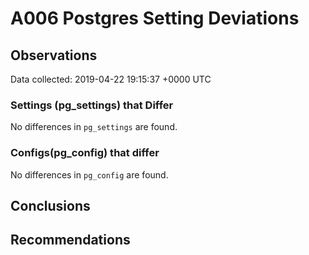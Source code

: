# A006 Postgres Setting Deviations #

## Observations ##
Data collected: 2019-04-22 19:15:37 +0000 UTC  

### Settings (pg_settings) that Differ ###

No differences in `pg_settings` are found.

### Configs(pg_config) that differ ###

No differences in `pg_config` are found.



## Conclusions ##


## Recommendations ##

